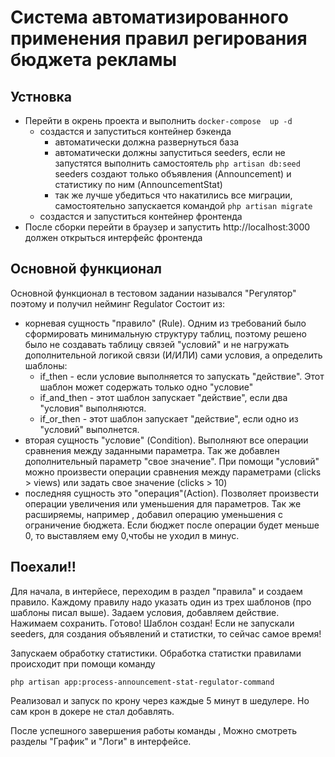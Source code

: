 # Система автоматизированного применения правил регирования бюджета рекламы

## Устновка

- Перейти в окрень проекта и выполнить ```docker-compose  up -d```
    - создастся и запуститься контейнер бэкенда
        - автоматически должна развернуться база
        - автоматически должны запуститься seeders, если не запустятся выполнить самостоятель ```php artisan db:seed```
          seeders создают только объявления (Announcement) и статистику по ним (AnnouncementStat)
        - так же лучше убедиться что накатились все миграции, самостоятельно запускается командой
          ```php artisan migrate```
    - создастся и запуститься контейнер фронтенда
- После сборки перейти в браузер и запустить http://localhost:3000 должен открыться интерфейс фронтенда

## Основной функционал

Основной функционал в тестовом задании назывался "Регулятор" поэтому и получил нейминг Regulator
Состоит из:

- корневая сущность "правило" (Rule). Одним из требований было сформировать минимальную структуру таблиц, поэтому
  решено было не создавать таблицу связей "условий" и не нагружать дополнительной логикой связи (И/ИЛИ) сами условия,
  а определить шаблоны:
    - if_then - если условие выполняется то запускать "действие". Этот шаблон может содержать только одно "условие"
    - if_and_then - этот шаблон запускает "действие", если два "условия" выполняются.
    - if_or_then - этот шаблон запускает "действие", если одно из "условий" выполнется.
- вторая сущность "условие" (Condition). Выполняют все операции сравнения между заданными параметра. Так же добавлен
  дополнительный параметр "свое значение". При помощи "условий" можно произвести операции сравнения между
  параметрами (clicks > views) или задать свое значение (clicks > 10)
- последняя сущность это "операция"(Action). Позволяет произвести операции увеличения или уменьшения для параметров.
  Так же расширяемы, например , добавил операцию уменьшения с ограничение бюджета. Если бюджет после операции будет
  меньше 0, то выставляем ему 0,чтобы не уходил в минус.

## Поехали!!

Для начала, в интерйесе, переходим в раздел "правила" и создаем правило. Каждому правилу надо указать один из трех
шаблонов (про шаблоны писал выше). Задаем условия, добавляем действие. Нажимаем сохранить.
Готово! Шаблон создан!
Если не запускали seeders, для создания объявлений и статистки, то сейчас самое время!

Запускаем обработку статистики. Обработка статистки правилами происходит при помощи команду

```php artisan app:process-announcement-stat-regulator-command```

Реализовал и запуск по крону через каждые 5 минут в шедулере. Но сам крон в докере не стал добавлять.  

После успешного завершения работы команды , Можно смотреть разделы "График" и "Логи" в интерфейсе.

